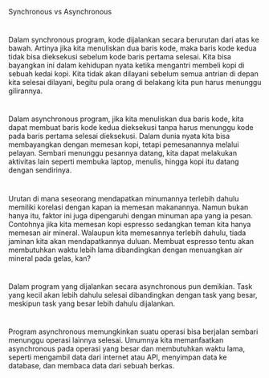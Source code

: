 Synchronous vs Asynchronous

#

Dalam synchronous program, kode dijalankan secara berurutan dari atas ke bawah. Artinya jika kita menuliskan dua baris kode, maka baris kode kedua tidak bisa dieksekusi sebelum kode baris pertama selesai. Kita bisa bayangkan ini dalam kehidupan nyata ketika mengantri membeli kopi di sebuah kedai kopi. Kita tidak akan dilayani sebelum semua antrian di depan kita selesai dilayani, begitu pula orang di belakang kita pun harus menunggu gilirannya.

#

Dalam asynchronous program, jika kita menuliskan dua baris kode, kita dapat membuat baris kode kedua dieksekusi tanpa harus menunggu kode pada baris pertama selesai dieksekusi. Dalam dunia nyata kita bisa membayangkan dengan memesan kopi, tetapi pemesanannya melalui pelayan. Sembari menunggu pesannya datang, kita dapat melakukan aktivitas lain seperti membuka laptop, menulis, hingga kopi itu datang dengan sendirinya.

#

Urutan di mana seseorang mendapatkan minumannya terlebih dahulu memiliki korelasi dengan kapan ia memesan makanannya. Namun bukan hanya itu, faktor ini juga dipengaruhi dengan minuman apa yang ia pesan. Contohnya jika kita memesan kopi espresso sedangkan teman kita hanya memesan air mineral. Walaupun kita memesannya terlebih dahulu, tiada jaminan kita akan mendapatkannya duluan. Membuat espresso tentu akan membutuhkan waktu lebih lama dibandingkan dengan menuangkan air mineral pada gelas, kan?

#

Dalam program yang dijalankan secara asynchronous pun demikian. Task yang kecil akan lebih dahulu selesai dibandingkan dengan task yang besar, meskipun task yang besar lebih dahulu dijalankan.

#

Program asynchronous memungkinkan suatu operasi bisa berjalan sembari menunggu operasi lainnya selesai. Umumnya kita memanfaatkan asynchronous pada operasi yang besar dan membutuhkan waktu lama, seperti mengambil data dari internet atau API, menyimpan data ke database, dan membaca data dari sebuah berkas.
